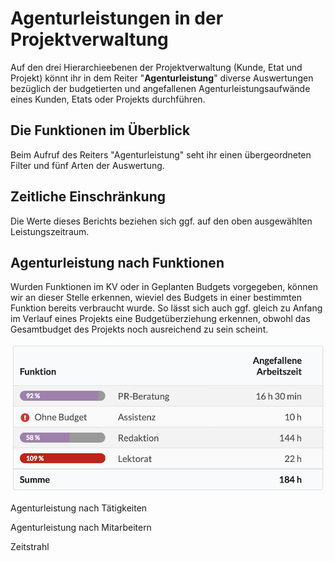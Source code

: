 # Agenturleistungen in der Projektverwaltung

Auf den drei Hierarchieebenen der Projektverwaltung \(Kunde, Etat und Projekt\) könnt ihr in dem Reiter "**Agenturleistung**" diverse Auswertungen bezüglich der budgetierten und angefallenen Agenturleistungsaufwände eines Kunden, Etats oder Projekts durchführen.

## Die Funktionen im Überblick

Beim Aufruf des Reiters "Agenturleistung" seht ihr einen übergeordneten Filter und fünf Arten der Auswertung.



## Zeitliche Einschränkung

Die Werte dieses Berichts beziehen sich ggf. auf den oben ausgewählten Leistungszeitraum.

## Agenturleistung nach Funktionen

Wurden Funktionen im KV oder in Geplanten Budgets vorgegeben, können wir an dieser Stelle erkennen, wieviel des Budgets in einer bestimmten Funktion bereits verbraucht wurde. So lässt sich auch ggf. gleich zu Anfang im Verlauf eines Projekts eine Budgetüberziehung erkennen, obwohl das Gesamtbudget des Projekts noch ausreichend zu sein scheint.

![](../.gitbook/assets/clip1.jpg)

Agenturleistung nach Tätigkeiten

Agenturleistung nach Mitarbeitern

Zeitstrahl



